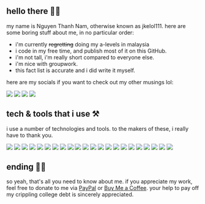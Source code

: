 ## hello there 👋🏼

my name is Nguyen Thanh Nam, otherwise known as jkelol111. here are some boring stuff about me, in no particular order:

- i'm currently ~~regretting~~ doing my a-levels in malaysia
- i code in my free time, and publish most of it on this GitHub.
- i'm not tall, i'm really short compared to everyone else.
- i'm nice with groupwork.
- this fact list is accurate and i did write it myself.

here are my socials if you want to check out my other musings lol:

[![](https://img.shields.io/badge/reddit-jkelol111-informational?style=flat&logo=reddit&logoColor=white&color=FF4500)](https://reddit.com/u/jkelol111)
[![](https://img.shields.io/badge/twitter-jkelol111-informational?style=flat&logo=twitter&logoColor=white&color=1DA1F2)](https://twitter.com/jkelol111)
[![](https://img.shields.io/badge/instagram-jkelol__111-informational?style=flat&logo=instagram&logoColor=white&color=E4405F)](https://instagram.com/jkelol_111)
[![](https://img.shields.io/badge/linkedin-jkelol111-informational?style=flat&logo=linkedin&logoColor=white&color=0077B5)](https://linkedin.com/jkelol111)

## tech & tools that i use ⚒️

i use a number of technologies and tools. to the makers of these, i really have to thank you.

![](https://img.shields.io/badge/laptop-MacBook_Pro-informational?style=flat&logo=apple&logoColor=white&color=000000) 
![](https://img.shields.io/badge/phone-iPhone_12_mini-informational?style=flat&logo=apple&logoColor=white&color=000000)
![](https://img.shields.io/badge/phone-Nokia_8110_4G-informational?style=flat&logo=nokia&logoColor=white&color=124191)
![](https://img.shields.io/badge/os-iOS-informational?style=flat&logo=ios&logoColor=white&color=000000) 
![](https://img.shields.io/badge/os-KaiOS-informational?style=flat&logo=kaios&logoColor=white&color=6F02B5) 
![](https://img.shields.io/badge/os-macOS-informational?style=flat&logo=macos&logoColor=white&color=000000) 
![](https://img.shields.io/badge/os-Ubuntu-informational?style=flat&logo=ubuntu&logoColor=white&color=E95420)
![](https://img.shields.io/badge/os-Fedora-informational?style=flat&logo=fedora&logoColor=white&color=294172)
![](https://img.shields.io/badge/de-GNOME-informational?style=flat&logo=gnome&logoColor=white&color=4A86CF)
![](https://img.shields.io/badge/editor-Visual_Studio_Code-informational?style=flat&logo=visual-studio-code&logoColor=white&color=007ACC) 
![](https://img.shields.io/badge/editor-Sublime_Text-informational?style=flat&logo=sublime-text&logoColor=white&color=FF9800) 
![](https://img.shields.io/badge/ide-Xcode-informational?style=flat&logo=xcode&logoColor=white&color=1575F9) 
![](https://img.shields.io/badge/lang-Python-informational?style=flat&logo=python&logoColor=white&color=3776AB) 
![](https://img.shields.io/badge/lang-JavaScript-informational?style=flat&logo=javascript&logoColor=white&color=F7DF1E)
![](https://img.shields.io/badge/lang-HTML-informational?style=flat&logo=html5&logoColor=white&color=E34F26)
![](https://img.shields.io/badge/lang-CSS-informational?style=flat&logo=css3&logoColor=white&color=1572B6)
![](https://img.shields.io/badge/lang-Swift-informational?style=flat&logo=swift&logoColor=white&color=FA7343)
![](https://img.shields.io/badge/lang-C-informational?style=flat&logo=c&logoColor=white&color=A8B9CC)
![](https://img.shields.io/badge/db-SQLite-informational?style=flat&logo=sqlite&logoColor=white&color=003B57)
![](https://img.shields.io/badge/music-Apple_Music-informational?style=flat&logo=apple-music&logoColor=white&color=000000)
![](https://img.shields.io/badge/music-SoundCloud-informational?style=flat&logo=soundcloud&logoColor=white&color=FF3300)
![](https://img.shields.io/badge/podcasts-Apple_Podcasts-informational?style=flat&logo=apple-podcasts&logoColor=white&color=9933CC)

## ending ✋🏼

so yeah, that's all you need to know about me. if you appreciate my work, feel free to donate to me via [PayPal](https://paypal.me/jkelol111) or [Buy Me a Coffee](https://buymeacoffee/jkelol111). your help to pay off my crippling college debt is sincerely appreciated.
